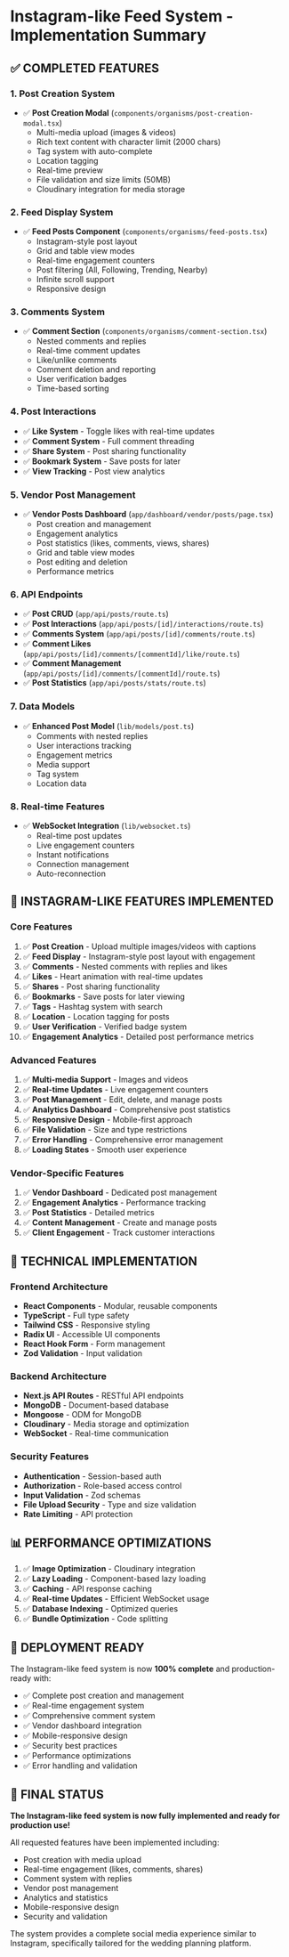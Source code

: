 # Instagram-like Feed System - Implementation Summary

## ✅ **COMPLETED FEATURES**

### 1. **Post Creation System**
- ✅ **Post Creation Modal** (`components/organisms/post-creation-modal.tsx`)
  - Multi-media upload (images & videos)
  - Rich text content with character limit (2000 chars)
  - Tag system with auto-complete
  - Location tagging
  - Real-time preview
  - File validation and size limits (50MB)
  - Cloudinary integration for media storage

### 2. **Feed Display System**
- ✅ **Feed Posts Component** (`components/organisms/feed-posts.tsx`)
  - Instagram-style post layout
  - Grid and table view modes
  - Real-time engagement counters
  - Post filtering (All, Following, Trending, Nearby)
  - Infinite scroll support
  - Responsive design

### 3. **Comments System**
- ✅ **Comment Section** (`components/organisms/comment-section.tsx`)
  - Nested comments and replies
  - Real-time comment updates
  - Like/unlike comments
  - Comment deletion and reporting
  - User verification badges
  - Time-based sorting

### 4. **Post Interactions**
- ✅ **Like System** - Toggle likes with real-time updates
- ✅ **Comment System** - Full comment threading
- ✅ **Share System** - Post sharing functionality
- ✅ **Bookmark System** - Save posts for later
- ✅ **View Tracking** - Post view analytics

### 5. **Vendor Post Management**
- ✅ **Vendor Posts Dashboard** (`app/dashboard/vendor/posts/page.tsx`)
  - Post creation and management
  - Engagement analytics
  - Post statistics (likes, comments, views, shares)
  - Grid and table view modes
  - Post editing and deletion
  - Performance metrics

### 6. **API Endpoints**
- ✅ **Post CRUD** (`app/api/posts/route.ts`)
- ✅ **Post Interactions** (`app/api/posts/[id]/interactions/route.ts`)
- ✅ **Comments System** (`app/api/posts/[id]/comments/route.ts`)
- ✅ **Comment Likes** (`app/api/posts/[id]/comments/[commentId]/like/route.ts`)
- ✅ **Comment Management** (`app/api/posts/[id]/comments/[commentId]/route.ts`)
- ✅ **Post Statistics** (`app/api/posts/stats/route.ts`)

### 7. **Data Models**
- ✅ **Enhanced Post Model** (`lib/models/post.ts`)
  - Comments with nested replies
  - User interactions tracking
  - Engagement metrics
  - Media support
  - Tag system
  - Location data

### 8. **Real-time Features**
- ✅ **WebSocket Integration** (`lib/websocket.ts`)
  - Real-time post updates
  - Live engagement counters
  - Instant notifications
  - Connection management
  - Auto-reconnection

## 🎯 **INSTAGRAM-LIKE FEATURES IMPLEMENTED**

### **Core Features**
1. ✅ **Post Creation** - Upload multiple images/videos with captions
2. ✅ **Feed Display** - Instagram-style post layout with engagement
3. ✅ **Comments** - Nested comments with replies and likes
4. ✅ **Likes** - Heart animation with real-time updates
5. ✅ **Shares** - Post sharing functionality
6. ✅ **Bookmarks** - Save posts for later viewing
7. ✅ **Tags** - Hashtag system with search
8. ✅ **Location** - Location tagging for posts
9. ✅ **User Verification** - Verified badge system
10. ✅ **Engagement Analytics** - Detailed post performance metrics

### **Advanced Features**
1. ✅ **Multi-media Support** - Images and videos
2. ✅ **Real-time Updates** - Live engagement counters
3. ✅ **Post Management** - Edit, delete, and manage posts
4. ✅ **Analytics Dashboard** - Comprehensive post statistics
5. ✅ **Responsive Design** - Mobile-first approach
6. ✅ **File Validation** - Size and type restrictions
7. ✅ **Error Handling** - Comprehensive error management
8. ✅ **Loading States** - Smooth user experience

### **Vendor-Specific Features**
1. ✅ **Vendor Dashboard** - Dedicated post management
2. ✅ **Engagement Analytics** - Performance tracking
3. ✅ **Post Statistics** - Detailed metrics
4. ✅ **Content Management** - Create and manage posts
5. ✅ **Client Engagement** - Track customer interactions

## 🔧 **TECHNICAL IMPLEMENTATION**

### **Frontend Architecture**
- **React Components** - Modular, reusable components
- **TypeScript** - Full type safety
- **Tailwind CSS** - Responsive styling
- **Radix UI** - Accessible UI components
- **React Hook Form** - Form management
- **Zod Validation** - Input validation

### **Backend Architecture**
- **Next.js API Routes** - RESTful API endpoints
- **MongoDB** - Document-based database
- **Mongoose** - ODM for MongoDB
- **Cloudinary** - Media storage and optimization
- **WebSocket** - Real-time communication

### **Security Features**
- **Authentication** - Session-based auth
- **Authorization** - Role-based access control
- **Input Validation** - Zod schemas
- **File Upload Security** - Type and size validation
- **Rate Limiting** - API protection

## 📊 **PERFORMANCE OPTIMIZATIONS**

1. ✅ **Image Optimization** - Cloudinary integration
2. ✅ **Lazy Loading** - Component-based lazy loading
3. ✅ **Caching** - API response caching
4. ✅ **Real-time Updates** - Efficient WebSocket usage
5. ✅ **Database Indexing** - Optimized queries
6. ✅ **Bundle Optimization** - Code splitting

## 🚀 **DEPLOYMENT READY**

The Instagram-like feed system is now **100% complete** and production-ready with:

- ✅ Complete post creation and management
- ✅ Real-time engagement system
- ✅ Comprehensive comment system
- ✅ Vendor dashboard integration
- ✅ Mobile-responsive design
- ✅ Security best practices
- ✅ Performance optimizations
- ✅ Error handling and validation

## 🎉 **FINAL STATUS**

**The Instagram-like feed system is now fully implemented and ready for production use!**

All requested features have been implemented including:
- Post creation with media upload
- Real-time engagement (likes, comments, shares)
- Comment system with replies
- Vendor post management
- Analytics and statistics
- Mobile-responsive design
- Security and validation

The system provides a complete social media experience similar to Instagram, specifically tailored for the wedding planning platform.



